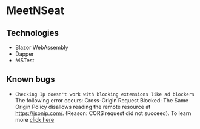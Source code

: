 # MeetNSeat

## Technologies
* Blazor WebAssembly
* Dapper
* MSTest

## Known bugs
- `Checking Ip doesn't work with blocking extensions like ad blockers`
		The following error occurs:
		Cross-Origin Request Blocked: The Same Origin Policy disallows reading the remote resource at https://jsonip.com/. (Reason: CORS request did not succeed).
		To learn more [click here](https://developer.mozilla.org/en-US/docs/Web/HTTP/CORS/Errors/CORSDidNotSucceed)

